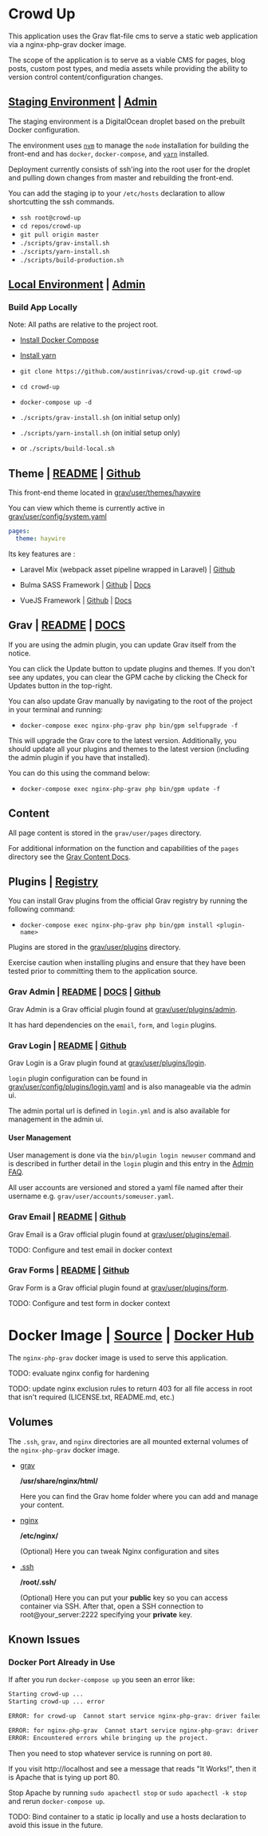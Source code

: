 # Crowd Up

This application uses the Grav flat-file cms to serve a static web application via a nginx-php-grav docker image.

The scope of the application is to serve as a viable CMS for pages, blog posts, custom post types, and media assets while providing
the ability to version control content/configuration changes.

## [Staging Environment](http://159.89.241.84/) | [Admin](http://159.89.241.84/admin)

The staging environment is a DigitalOcean droplet based on the prebuilt Docker configuration.

The environment uses [`nvm`](https://github.com/creationix/nvm) to manage the `node` installation for building the front-end and has `docker`, `docker-compose`, and [`yarn`](https://yarnpkg.com/en/docs/install#linux-tab) installed.

Deployment currently consists of ssh'ing into the root user for the droplet and pulling down changes from master and rebuilding the front-end.

You can add the staging ip to your `/etc/hosts` declaration to allow shortcutting the ssh commands.

* `ssh root@crowd-up`
* `cd repos/crowd-up`
* `git pull origin master`
* `./scripts/grav-install.sh`
* `./scripts/yarn-install.sh`
* `./scripts/build-production.sh`

## [Local Environment](http://localhost) | [Admin](http://localhost/admin)

### Build App Locally

Note: All paths are relative to the project root.

- [Install Docker Compose](https://docs.docker.com/compose/install/)

- [Install yarn](https://yarnpkg.com/lang/en/docs/install/)

- `git clone https://github.com/austinrivas/crowd-up.git crowd-up`

- `cd crowd-up`

- `docker-compose up -d`

- `./scripts/grav-install.sh` (on initial setup only)

- `./scripts/yarn-install.sh` (on initial setup only)

- or `./scripts/build-local.sh`

## Theme | [README](grav/user/themes/haywire/README.md) | [Github](https://github.com/robbinfellow/haywire-grav)

This front-end theme located in [grav/user/themes/haywire](grav/user/themes/haywire)

You can view which theme is currently active in [grav/user/config/system.yaml](grav/user/config/system.yaml)

```yaml
pages:
  theme: haywire
```

Its key features are : 

- Laravel Mix (webpack asset pipeline wrapped in Laravel) | [Github](https://github.com/JeffreyWay/laravel-mix)

- Bulma SASS Framework | [Github](https://github.com/jgthms/bulma) | [Docs](https://bulma.io/documentation/overview/start/)

- VueJS Framework | [Github](https://github.com/vuejs/vue) | [Docs](https://vuejs.org/v2/guide/)

## Grav | [README](grav/README.md) | [DOCS](https://learn.getgrav.org/)

If you are using the admin plugin, you can update Grav itself from the notice. 

You can click the Update button to update plugins and themes. If you don't see any updates, you can clear the GPM cache by clicking the Check for Updates button in the top-right.

You can also update Grav manually by navigating to the root of the project in your terminal and running:

- `docker-compose exec nginx-php-grav php bin/gpm selfupgrade -f`

This will upgrade the Grav core to the latest version. Additionally, you should update all your plugins and themes to the latest version (including the admin plugin if you have that installed).

You can do this using the command below:

- `docker-compose exec nginx-php-grav php bin/gpm update -f`

## Content

All page content is stored in the `grav/user/pages` directory.

For additional information on the function and capabilities of the `pages` directory see the [Grav Content Docs](https://learn.getgrav.org/content).

## Plugins | [Registry](https://getgrav.org/downloads/plugins)

You can install Grav plugins from the official Grav registry by running the following command:

- `docker-compose exec nginx-php-grav php bin/gpm install <plugin-name>`

Plugins are stored in the [grav/user/plugins](grav/user/plugins) directory.

Exercise caution when installing plugins and ensure that they have been tested prior to committing them to the application source.

### Grav Admin | [README](grav/user/plugins/admin/README.md) | [DOCS](https://learn.getgrav.org/admin-panel) | [Github](https://github.com/getgrav/grav-plugin-admin)

Grav Admin is a Grav official plugin found at [grav/user/plugins/admin](grav/user/plugins/admin).

It has hard dependencies on the `email`, `form`, and `login` plugins.

### Grav Login | [README](grav/user/plugins/login/README.md) | [Github](https://github.com/getgrav/grav-plugin-login)

Grav Login is a Grav plugin found at [grav/user/plugins/login](grav/user/plugins/login).

`login` plugin configuration can be found in [grav/user/config/plugins/login.yaml](grav/user/config/plugins/login.yaml) and is also manageable via the admin ui.

The admin portal url is defined in `login.yml` and is also available for management in the admin ui.

#### User Management

User management is done via the `bin/plugin login newuser` command and is described in further detail in the `login` plugin and this entry in the [Admin FAQ](https://learn.getgrav.org/admin-panel/faq#adding-and-managing-users).

All user accounts are versioned and stored a yaml file named after their username e.g. `grav/user/accounts/someuser.yaml`.

### Grav Email | [README](grav/user/plugins/email/README.md) | [Github](https://github.com/getgrav/grav-plugin-email)

Grav Email is a Grav official plugin found at [grav/user/plugins/email](grav/user/plugins/email).

TODO: Configure and test email in docker context

### Grav Forms | [README](grav/user/plugins/form/README.md) | [Github](https://github.com/getgrav/grav-plugin-form)

Grav Form is a Grav official plugin found at [grav/user/plugins/form](grav/user/plugins/form).

TODO: Configure and test form in docker context

# Docker Image | [Source](https://github.com/austinrivas/nginx-php-grav) | [Docker Hub](https://hub.docker.com/r/austinrivas/nginx-php-grav/)

The `nginx-php-grav` docker image is used to serve this application.

TODO: evaluate nginx config for hardening

TODO: update nginx exclusion rules to return 403 for all file access in root that isn't required (LICENSE.txt, README.md, etc.)

## Volumes

The `.ssh`, `grav`, and `nginx` directories are all mounted external volumes of the `nginx-php-grav` docker image.

+ [grav](grav) 
    
    **/usr/share/nginx/html/**

  Here you can find the Grav home folder where you can add and manage your content.

+ [nginx](nginx) 

    **/etc/nginx/**

  (Optional) Here you can tweak Nginx configuration and sites 

+ [.ssh](.ssh) 

    **/root/.ssh/**

  (Optional) Here you can put your **public** key so you can access container via SSH. After that, open a SSH connection to root@your_server:2222 specifying your **private** key.
  
## Known Issues

### Docker Port Already in Use

If after you run `docker-compose up` you seen an error like:

```bash
Starting crowd-up ... 
Starting crowd-up ... error

ERROR: for crowd-up  Cannot start service nginx-php-grav: driver failed programming external connectivity on endpoint crowd-up (ce07c3b7c8c4c93c90370e8e0843f79e2fdbf892681374382b9b08317d0a057d): Error starting userland proxy: Bind for 0.0.0.0:80: unexpected error (Failure EADDRINUSE)

ERROR: for nginx-php-grav  Cannot start service nginx-php-grav: driver failed programming external connectivity on endpoint crowd-up (ce07c3b7c8c4c93c90370e8e0843f79e2fdbf892681374382b9b08317d0a057d): Error starting userland proxy: Bind for 0.0.0.0:80: unexpected error (Failure EADDRINUSE)
ERROR: Encountered errors while bringing up the project.
```

Then you need to stop whatever service is running on port `80`.

If you visit http://localhost and see a message that reads "It Works!", then it is Apache that is tying up port 80.

Stop Apache by running `sudo apachectl stop` or `sudo apachectl -k stop` and rerun `docker-compose up`.

TODO: Bind container to a static ip locally and use a hosts declaration to avoid this issue in the future.
